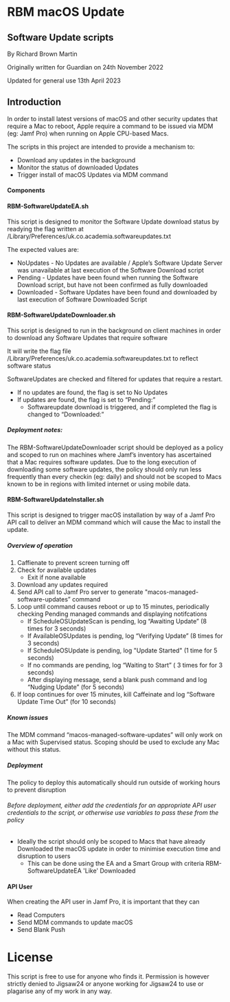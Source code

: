 # RBM macOS Update

## Software Update scripts

By Richard Brown Martin

Originally written for Guardian on 24th November 2022

Updated for general use 13th April 2023

## Introduction

In order to install latest versions of macOS and other security updates that require a Mac to reboot, Apple require a command to be issued via MDM (eg: Jamf Pro) when running on Apple CPU-based Macs.

The scripts in this project are intended to provide a mechanism to:
- 	Download any updates in the background
- 	Monitor the status of downloaded Updates
- 	Trigger install of macOS Updates via MDM command

#### Components

#### RBM-SoftwareUpdateEA.sh

This script is designed to monitor the Software Update download status by readying the flag written at /Library/Preferences/uk.co.academia.softwareupdates.txt

The expected values are:

- NoUpdates	-	No Updates are available / Apple’s Software Update Server was unavailable at last execution of the Software Download script
- Pending	-	Updates have been found when running the Software Download script, but have not been confirmed as fully downloaded
- Downloaded 	-	Software Updates have been found and downloaded by last execution of Software Downloaded Script

#### RBM-SoftwareUpdateDownloader.sh

This script is designed to run in the background on client machines in order to download any Software Updates that require software 

It will write the flag file /Library/Preferences/uk.co.academia.softwareupdates.txt to reflect software status

SoftwareUpdates are checked and filtered for updates that require a restart.
- If no updates are found, the flag is set to No Updates
- If updates are found, the flag is set to “Pending:” 
	- Softwareupdate download is triggered, and if completed the flag is changed to “Downloaded:”

##### Deployment notes: 
The RBM-SoftwareUpdateDownloader script should be deployed as a policy and scoped to run on machines where Jamf’s inventory has ascertained that a Mac requires software updates. 
Due to the long execution of downloading some software updates, the policy should only run less frequently than every checkin (eg: daily) and should not be scoped to Macs known to be in regions with limited internet or using mobile data.

#### RBM-SoftwareUpdateInstaller.sh

This script is designed to trigger macOS installation by way of a Jamf Pro API call to deliver an MDM command which will cause the Mac to install the update.

##### Overview of operation

1. Caffienate to prevent screen turning off
1. Check for available updates 
	- Exit if none available
1. Download any updates required
1. Send API call to Jamf Pro server to generate "macos-managed-software-updates” command
1. Loop until command causes reboot or up to 15 minutes, periodically checking Pending managed commands and displaying notifcations
	- If ScheduleOSUpdateScan is pending, log “Awaiting Update” (8 times for 3 seconds)
	- If AvailableOSUpdates is pending, log “Verifying Update” (8 times for 3 seconds)
	- If ScheduleOSUpdate is pending, log "Update Started" (1 time for 5 seconds)
	- If no commands are pending, log “Waiting to Start” ( 3 times for for 3 seconds)
	- After displaying message, send a blank push command and log “Nudging Update” (for 5 seconds)
1. If loop continues for over 15 minutes, kill Caffeinate and log “Software Update Time Out” (for 10 seconds)

##### Known issues

The MDM command “macos-managed-software-updates”  will only work on a Mac with Supervised status. Scoping should be used to exclude any Mac without this status.

##### Deployment

The policy to deploy this automatically should run outside of working hours to prevent disruption

###### Before deployment, either add the credentials for an appropriate API user credentials to the script, or otherwise use variables to pass these from the policy

- Ideally the script should only be scoped to Macs that have already Downloaded the macOS update in order to minimise execution time and disruption to users
	- This can be done using the EA and a Smart Group with criteria RBM-SoftwareUpdateEA 'Like' Downloaded

#### API User

When creating the API user in Jamf Pro, it is important that they can
- Read Computers
- Send MDM commands to update macOS
- Send Blank Push


# License
This script is free to use for anyone who finds it. Permission is however strictly denied to Jigsaw24 or anyone working for Jigsaw24 to use or plagarise any of my work in any way.
